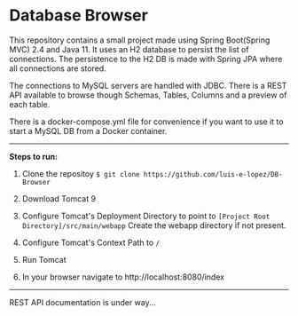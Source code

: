 # Database Browser

This repository contains a small project made using Spring Boot(Spring MVC) 2.4 and Java 11.
It uses an H2 database to persist the list of connections.
The persistence to the H2 DB is made with Spring JPA where all connections are stored.

The connections to MySQL servers are handled with JDBC.
There is a REST API available to browse though Schemas, Tables, Columns and a preview of each table.

There is a docker-compose.yml file for convenience if you want to use it to start a MySQL DB from a Docker container.

---
**Steps to run:**

1. Clone the repositoy
`$ git clone https://github.com/luis-e-lopez/DB-Browser`

2. Download Tomcat 9

3. Configure Tomcat's Deployment Directory to point to `[Project Root Directory]/src/main/webapp`
Create the webapp directory if not present.

4. Configure Tomcat's Context Path to `/`

4. Run Tomcat

4. In your browser navigate to http://localhost:8080/index
---

REST API documentation is under way...
